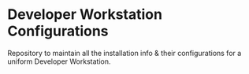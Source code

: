 # Developer Workstation Configurations
Repository to maintain all the installation info & their configurations for a uniform Developer Workstation.  
